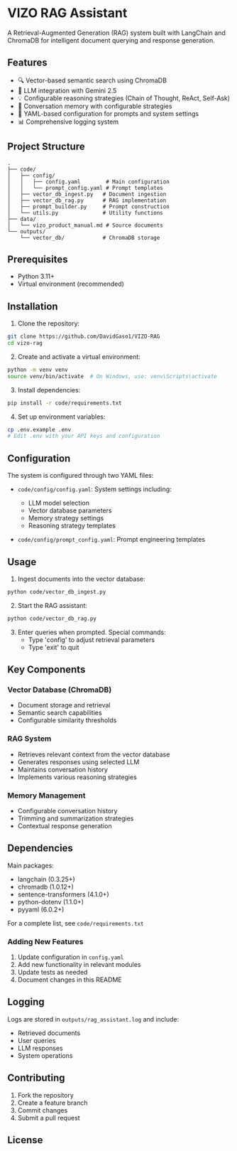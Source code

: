 # VIZO RAG Assistant

A Retrieval-Augmented Generation (RAG) system built with LangChain and ChromaDB for intelligent document querying and response generation.

## Features

- 🔍 Vector-based semantic search using ChromaDB
- 🤖 LLM integration with Gemini 2.5
- 💡 Configurable reasoning strategies (Chain of Thought, ReAct, Self-Ask)
- 🧠 Conversation memory with configurable strategies
- 📝 YAML-based configuration for prompts and system settings
- 📊 Comprehensive logging system

## Project Structure

```
.
├── code/
│   ├── config/
│   │   ├── config.yaml        # Main configuration
│   │   └── prompt_config.yaml # Prompt templates
│   ├── vector_db_ingest.py   # Document ingestion
│   ├── vector_db_rag.py      # RAG implementation
│   ├── prompt_builder.py     # Prompt construction
│   └── utils.py              # Utility functions
├── data/
│   └── vizo_product_manual.md # Source documents
└── outputs/
    └── vector_db/            # ChromaDB storage
```

## Prerequisites

- Python 3.11+
- Virtual environment (recommended)

## Installation

1. Clone the repository:
```bash
git clone https://github.com/DavidGaso1/VIZO-RAG
cd vizo-rag
```

2. Create and activate a virtual environment:
```bash
python -m venv venv
source venv/bin/activate  # On Windows, use: venv\Scripts\activate
```

3. Install dependencies:
```bash
pip install -r code/requirements.txt
```

4. Set up environment variables:
```bash
cp .env.example .env
# Edit .env with your API keys and configuration
```

## Configuration

The system is configured through two YAML files:

- `code/config/config.yaml`: System settings including:
  - LLM model selection
  - Vector database parameters
  - Memory strategy settings
  - Reasoning strategy templates

- `code/config/prompt_config.yaml`: Prompt engineering templates

## Usage

1. Ingest documents into the vector database:
```bash
python code/vector_db_ingest.py
```

2. Start the RAG assistant:
```bash
python code/vector_db_rag.py
```

3. Enter queries when prompted. Special commands:
   - Type 'config' to adjust retrieval parameters
   - Type 'exit' to quit

## Key Components

### Vector Database (ChromaDB)
- Document storage and retrieval
- Semantic search capabilities
- Configurable similarity thresholds

### RAG System
- Retrieves relevant context from the vector database
- Generates responses using selected LLM
- Maintains conversation history
- Implements various reasoning strategies

### Memory Management
- Configurable conversation history
- Trimming and summarization strategies
- Contextual response generation

## Dependencies

Main packages:
- langchain (0.3.25+)
- chromadb (1.0.12+)
- sentence-transformers (4.1.0+)
- python-dotenv (1.1.0+)
- pyyaml (6.0.2+)

For a complete list, see `code/requirements.txt`

### Adding New Features
1. Update configuration in `config.yaml`
2. Add new functionality in relevant modules
3. Update tests as needed
4. Document changes in this README

## Logging

Logs are stored in `outputs/rag_assistant.log` and include:
- Retrieved documents
- User queries
- LLM responses
- System operations

## Contributing

1. Fork the repository
2. Create a feature branch
3. Commit changes
4. Submit a pull request

## License

